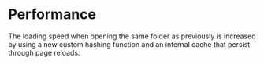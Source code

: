 # Performance

The loading speed when opening the same folder as previously is increased by using a new custom hashing function and an internal cache that persist through page reloads.
